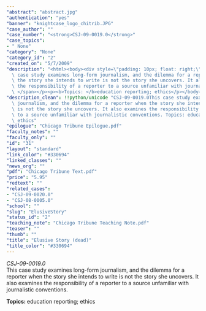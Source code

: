 ```yaml
---
"abstract": "abstract.jpg"
"authentication": "yes"
"banner": "knightcase_logo_chitrib.JPG"
"case_author": ""
"case_number": "<strong>CSJ-09-0019.0</strong>"
"case_topics":
- " None"
"category": "None"
"category_id": "2"
"created_on": "5/7/2009"
"description": "<html><body><div style=\"padding: 10px; float: right;\"></div><p><i>CSJ-09-0019.0</i><br/><span>This\
  \ case study examines long-form journalism, and the dilemma for a reporter when\
  \ the story she intends to write is not the story she uncovers. It also examines\
  \ the responsibility of a reporter to a source unfamiliar with journalistic conventions.\
  \ </span></p><p><b>Topics: </b>education reporting; ethics</p></body></html>"
"description_clean": !!python/unicode "CSJ-09-0019.0This case study examines long-form\
  \ journalism, and the dilemma for a reporter when the story she intends to write\
  \ is not the story she uncovers. It also examines the responsibility of a reporter\
  \ to a source unfamiliar with journalistic conventions. Topics: education reporting;\
  \ ethics"
"epilogue": "Chicago Tribune Epilogue.pdf"
"faculty_notes": ""
"faculty_only": ""
"id": "31"
"layout": "standard"
"link_color": "#330694"
"linked_classes": ""
"news_org": ""
"pdf": "Chicago Tribune Text.pdf"
"price": "5.95"
"redtext": ""
"related_cases":
- "CSJ-09-0020.0"
- "CSJ-08-0005.0"
"school": ""
"slug": "ElusiveStory"
"status_id": "2"
"teaching_note": "Chicago Tribune Teaching Note.pdf"
"teaser": ""
"thumb": ""
"title": "Elusive Story (dead)"
"title_color": "#330694"
---
```

<html><body><div style="padding: 10px; float: right;"></div><p><i>CSJ-09-0019.0</i><br/><span>This case study examines long-form journalism, and the dilemma for a reporter when the story she intends to write is not the story she uncovers. It also examines the responsibility of a reporter to a source unfamiliar with journalistic conventions. </span></p><p><b>Topics: </b>education reporting; ethics</p></body></html>
